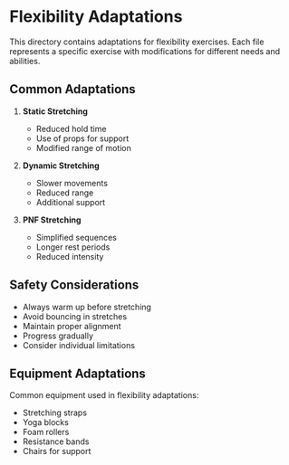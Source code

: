 # Flexibility Adaptations

This directory contains adaptations for flexibility exercises. Each file represents a specific exercise with modifications for different needs and abilities.

## Common Adaptations

1. **Static Stretching**
   - Reduced hold time
   - Use of props for support
   - Modified range of motion

2. **Dynamic Stretching**
   - Slower movements
   - Reduced range
   - Additional support

3. **PNF Stretching**
   - Simplified sequences
   - Longer rest periods
   - Reduced intensity

## Safety Considerations

- Always warm up before stretching
- Avoid bouncing in stretches
- Maintain proper alignment
- Progress gradually
- Consider individual limitations

## Equipment Adaptations

Common equipment used in flexibility adaptations:
- Stretching straps
- Yoga blocks
- Foam rollers
- Resistance bands
- Chairs for support 